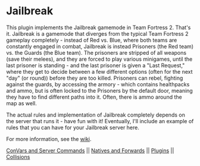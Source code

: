 # Jailbreak

This plugin implements the Jailbreak gamemode in Team Fortress 2.  That's it.
Jailbreak is a gamemode that diverges from the typical Team Fortress 2 gameplay
completely - instead of Red vs. Blue, where both teams are constantly engaged
in combat, Jailbreak is instead Prisoners (the Red team) vs. the Guards (the
Blue team).  The prisoners are stripped of all weapons (save their melees), and
they are forced to play various minigames, until the last prisoner is standing -
and the last prisoner is given a "Last Request," where they get to decide between
a few different options (often for the next "day" (or round)) before they are
too killed.  Prisoners can rebel, fighting against the guards, by accessing
the armory - which contains healthpacks and ammo, but is often locked to the
Prisoners by the default door, meaning they have to find different paths into it.
Often, there is ammo around the map as well.

The actual rules and implementation of Jailbreak completely depends on the server
that runs it - have fun with it!  Eventually, I'll include an example of rules
that you can have for your Jailbreak server here.

For more information, see the [wiki](https://github.com/medcat/jailbreak/wiki).

[ConVars and Server Commands] || [Natives and Forwards] || [Plugins] || [Collisions]

[ConVars and Server Commands]: https://github.com/medcat/jailbreak/wiki/ConVars-and-Server-Commands
[Natives and Forwards]: https://github.com/medcat/jailbreak/wiki/Natives-and-Forwards
[Plugins]: https://github.com/medcat/jailbreak/wiki/Plugins
[Collisions]: https://github.com/medcat/jailbreak/wiki/What-Are-Collisions
